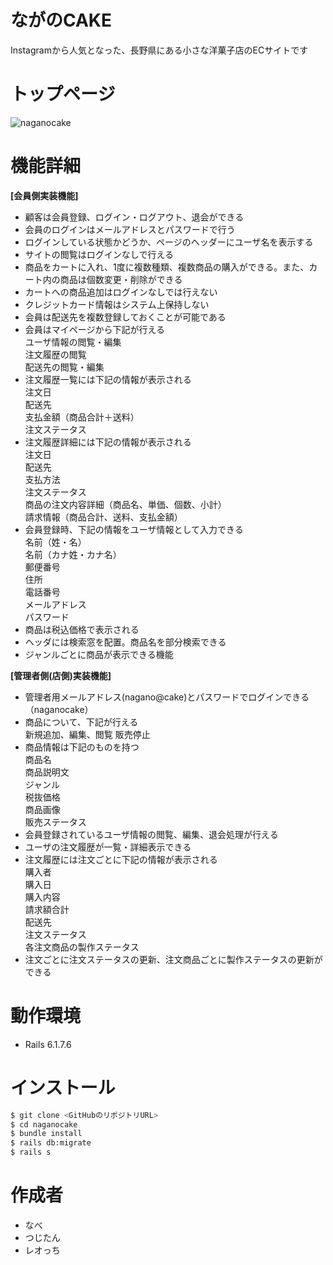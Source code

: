 # ながのCAKE
 
Instagramから人気となった、長野県にある小さな洋菓子店のECサイトです
 
# トップページ
 
![naganocake](https://github.com/itigomonburan/naganocake/assets/141891762/82f10607-51c3-4f44-a7f5-d1b745207fdd)

 
# 機能詳細

 **[会員側実装機能]**

* 顧客は会員登録、ログイン・ログアウト、退会ができる
* 会員のログインはメールアドレスとパスワードで行う
* ログインしている状態かどうか、ページのヘッダーにユーザ名を表示する
* サイトの閲覧はログインなしで行える
* 商品をカートに入れ、1度に複数種類、複数商品の購入ができる。また、カート内の商品は個数変更・削除ができる
* カートへの商品追加はログインなしでは行えない
* クレジットカード情報はシステム上保持しない
* 会員は配送先を複数登録しておくことが可能である
* 会員はマイページから下記が行える  
  ユーザ情報の閲覧・編集  
  注文履歴の閲覧  
  配送先の閲覧・編集  
* 注文履歴一覧には下記の情報が表示される  
  注文日  
  配送先  
  支払金額（商品合計＋送料）  
  注文ステータス  
* 注文履歴詳細には下記の情報が表示される  
  注文日  
  配送先  
  支払方法  
  注文ステータス  
  商品の注文内容詳細（商品名、単価、個数、小計）  
  請求情報（商品合計、送料、支払金額）  
* 会員登録時、下記の情報をユーザ情報として入力できる  
  名前（姓・名）  
  名前（カナ姓・カナ名）  
  郵便番号  
  住所  
  電話番号  
  メールアドレス  
  パスワード  
* 商品は税込価格で表示される
* ヘッダには検索窓を配置。商品名を部分検索できる
* ジャンルごとに商品が表示できる機能

**[管理者側(店側)実装機能]**
* 管理者用メールアドレス(nagano@cake)とパスワードでログインできる（naganocake）
* 商品について、下記が行える  
  新規追加、編集、閲覧
  販売停止  
* 商品情報は下記のものを持つ  
  商品名  
  商品説明文  
  ジャンル  
  税抜価格  
  商品画像  
  販売ステータス  
* 会員登録されているユーザ情報の閲覧、編集、退会処理が行える
* ユーザの注文履歴が一覧・詳細表示できる
* 注文履歴には注文ごとに下記の情報が表示される  
  購入者  
  購入日  
  購入内容  
  請求額合計  
  配送先  
  注文ステータス  
  各注文商品の製作ステータス  
* 注文ごとに注文ステータスの更新、注文商品ごとに製作ステータスの更新ができる

# 動作環境
 
* Rails 6.1.7.6
 
# インストール
 
```bash
$ git clone <GitHubのリポジトリURL>
$ cd naganocake
$ bundle install
$ rails db:migrate
$ rails s
```

# 作成者

* なべ
* つじたん
* レオっち
 
